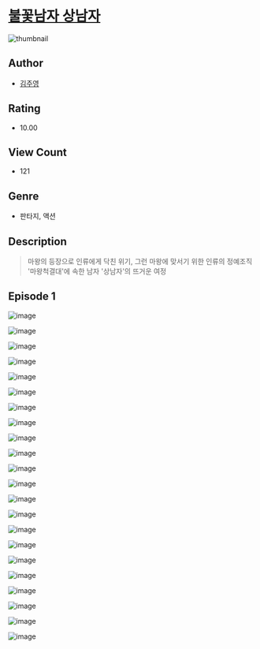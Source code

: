 # [불꽃남자 상남자](https://comic.naver.com/challenge/list?titleId=810176)
![thumbnail](https://image-comic.pstatic.net/user_contents_data/challenge_comic/2023/05/23/129418/upload_3919088689824217444_480x623.jpeg)

## Author
- [김주영](https://comic.naver.com/artistTitle?id=129418)

## Rating
- 10.00

## View Count
- 121

## Genre
- 판타지, 액션

## Description
> 마왕의 등장으로 인류에게 닥친 위기, 그런 마왕에 맞서기 위한 인류의 정예조직 '마왕척결대'에 속한 남자 '상남자'의 뜨거운 여정


## Episode 1
![image](https://image-comic.pstatic.net/user_contents_data/challenge_comic/2023/05/24/129418/upload_4122312300175581795.jpeg)

![image](https://image-comic.pstatic.net/user_contents_data/challenge_comic/2023/05/24/129418/upload_3832905473174616370.jpeg)

![image](https://image-comic.pstatic.net/user_contents_data/challenge_comic/2023/05/24/129418/upload_3618417331047261751.jpeg)

![image](https://image-comic.pstatic.net/user_contents_data/challenge_comic/2023/05/24/129418/upload_7016999853408793906.jpeg)

![image](https://image-comic.pstatic.net/user_contents_data/challenge_comic/2023/05/24/129418/upload_3760559991810242358.jpeg)

![image](https://image-comic.pstatic.net/user_contents_data/challenge_comic/2023/05/24/129418/upload_7017563013829439800.jpeg)

![image](https://image-comic.pstatic.net/user_contents_data/challenge_comic/2023/05/24/129418/upload_3702303257254048565.jpeg)

![image](https://image-comic.pstatic.net/user_contents_data/challenge_comic/2023/05/24/129418/upload_7306582847889105969.jpeg)

![image](https://image-comic.pstatic.net/user_contents_data/challenge_comic/2023/05/24/129418/upload_7147888143376922980.jpeg)

![image](https://image-comic.pstatic.net/user_contents_data/challenge_comic/2023/05/24/129418/upload_4136048494646604853.jpeg)

![image](https://image-comic.pstatic.net/user_contents_data/challenge_comic/2023/05/24/129418/upload_7004002564303107126.jpeg)

![image](https://image-comic.pstatic.net/user_contents_data/challenge_comic/2023/05/24/129418/upload_7004052222697944422.jpeg)

![image](https://image-comic.pstatic.net/user_contents_data/challenge_comic/2023/05/24/129418/upload_3847873119930311987.jpeg)

![image](https://image-comic.pstatic.net/user_contents_data/challenge_comic/2023/05/24/129418/upload_3618980276806836791.jpeg)

![image](https://image-comic.pstatic.net/user_contents_data/challenge_comic/2023/05/24/129418/upload_3544443064920782899.jpeg)

![image](https://image-comic.pstatic.net/user_contents_data/challenge_comic/2023/05/24/129418/upload_7090412062126990133.jpeg)

![image](https://image-comic.pstatic.net/user_contents_data/challenge_comic/2023/05/24/129418/upload_7089850404958319160.jpeg)

![image](https://image-comic.pstatic.net/user_contents_data/challenge_comic/2023/05/24/129418/upload_7305182065760691766.jpeg)

![image](https://image-comic.pstatic.net/user_contents_data/challenge_comic/2023/05/24/129418/upload_7003999265855071544.jpeg)

![image](https://image-comic.pstatic.net/user_contents_data/challenge_comic/2023/05/24/129418/upload_3834306232989410103.jpeg)

![image](https://image-comic.pstatic.net/user_contents_data/challenge_comic/2023/05/24/129418/upload_7365696809834197861.jpeg)

![image](https://image-comic.pstatic.net/user_contents_data/challenge_comic/2023/05/24/129418/upload_3691043377012565554.jpeg)
